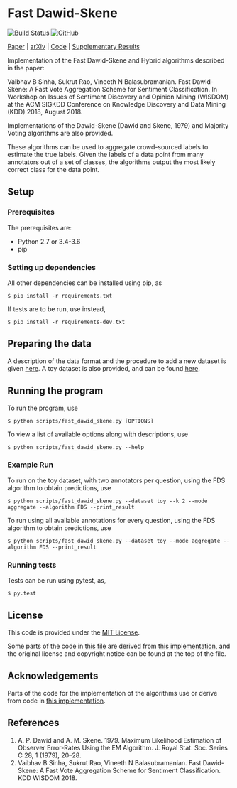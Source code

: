 # Fast Dawid-Skene
[![Build Status](https://travis-ci.com/GoodDeeds/Fast-Dawid-Skene.svg?branch=master)](https://travis-ci.com/GoodDeeds/Fast-Dawid-Skene) 
[![GitHub](https://img.shields.io/github/license/GoodDeeds/Fast-Dawid-Skene.svg)](LICENSE)


[Paper](http://sentic.net/wisdom2018sinha.pdf) | [arXiv](https://arxiv.org/abs/1803.02781) | [Code](https://github.com/GoodDeeds/Fast-Dawid-Skene) | [Supplementary Results](https://sites.google.com/view/fast-dawid-skene/supplementary-results)

Implementation of the Fast Dawid-Skene and Hybrid algorithms described in the paper:

Vaibhav B Sinha, Sukrut Rao, Vineeth N Balasubramanian. Fast Dawid-Skene: A Fast Vote Aggregation Scheme for Sentiment Classification. In Workshop on Issues of Sentiment Discovery and Opinion Mining (WISDOM) at the ACM SIGKDD Conference on Knowledge Discovery and Data Mining (KDD) 2018, August 2018.

Implementations of the Dawid-Skene (Dawid and Skene, 1979) and Majority Voting algorithms are also provided.

These algorithms can be used to aggregate crowd-sourced labels to estimate the true labels. Given the labels of a data point from many annotators out of a set of classes, the algorithms output the most likely correct class for the data point.

## Setup
### Prerequisites
The prerequisites are:
* Python 2.7 or 3.4-3.6
* pip

### Setting up dependencies
All other dependencies can be installed using pip, as
```
$ pip install -r requirements.txt
```

If tests are to be run, use instead,
```
$ pip install -r requirements-dev.txt
```

## Preparing the data
A description of the data format and the procedure to add a new dataset is given [here](data/README.md). A toy dataset is also provided, and can be found [here](data/toy_dataset).

## Running the program
To run the program, use
```
$ python scripts/fast_dawid_skene.py [OPTIONS]
```

To view a list of available options along with descriptions, use
```
$ python scripts/fast_dawid_skene.py --help
```

### Example Run
To run on the toy dataset, with two annotators per question, using the FDS algorithm to obtain predictions, use
```
$ python scripts/fast_dawid_skene.py --dataset toy --k 2 --mode aggregate --algorithm FDS --print_result
```
To run using all available annotations for every question, using the FDS algorithm to obtain predictions, use 
```
$ python scripts/fast_dawid_skene.py --dataset toy --mode aggregate --algorithm FDS --print_result
```

### Running tests
Tests can be run using pytest, as,
```
$ py.test
```

## License
This code is provided under the [MIT License](LICENSE).

Some parts of the code in [this file](fast_dawid_skene/algorithms.py) are derived from [this implementation](https://github.com/dallascard/dawid_skene), and the original license and copyright notice can be found at the top of the file.

## Acknowledgements
Parts of the code for the implementation of the algorithms use or derive from code in [this implementation](https://github.com/dallascard/dawid_skene).

## References

1. A. P. Dawid and A. M. Skene. 1979. Maximum Likelihood Estimation of Observer Error-Rates Using the EM Algorithm. J. Royal Stat. Soc. Series C 28, 1 (1979), 20–28.
2. Vaibhav B Sinha, Sukrut Rao, Vineeth N Balasubramanian. Fast Dawid-Skene: A Fast Vote Aggregation Scheme for Sentiment Classification. KDD WISDOM 2018.

